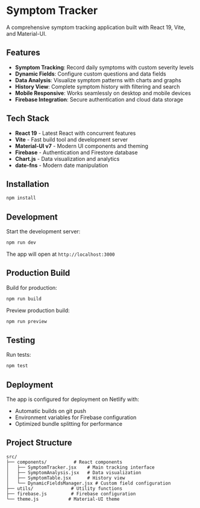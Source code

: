 # Symptom Tracker

A comprehensive symptom tracking application built with React 19, Vite, and Material-UI.

## Features

- **Symptom Tracking**: Record daily symptoms with custom severity levels
- **Dynamic Fields**: Configure custom questions and data fields
- **Data Analysis**: Visualize symptom patterns with charts and graphs
- **History View**: Complete symptom history with filtering and search
- **Mobile Responsive**: Works seamlessly on desktop and mobile devices
- **Firebase Integration**: Secure authentication and cloud data storage

## Tech Stack

- **React 19** - Latest React with concurrent features
- **Vite** - Fast build tool and development server
- **Material-UI v7** - Modern UI components and theming
- **Firebase** - Authentication and Firestore database
- **Chart.js** - Data visualization and analytics
- **date-fns** - Modern date manipulation

## Installation

```bash
npm install
```

## Development

Start the development server:
```bash
npm run dev
```

The app will open at `http://localhost:3000`

## Production Build

Build for production:
```bash
npm run build
```

Preview production build:
```bash
npm run preview
```

## Testing

Run tests:
```bash
npm test
```

## Deployment

The app is configured for deployment on Netlify with:
- Automatic builds on git push
- Environment variables for Firebase configuration
- Optimized bundle splitting for performance

## Project Structure

```
src/
├── components/          # React components
│   ├── SymptomTracker.jsx    # Main tracking interface
│   ├── SymptomAnalysis.jsx   # Data visualization
│   ├── SymptomTable.jsx      # History view
│   └── DynamicFieldsManager.jsx # Custom field configuration
├── utils/              # Utility functions
├── firebase.js         # Firebase configuration
└── theme.js           # Material-UI theme
```
